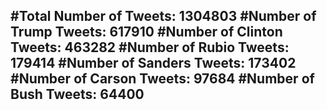 #Total Number of Tweets: 1304803 
#Number of Trump Tweets: 617910
#Number of Clinton Tweets: 463282
#Number of Rubio Tweets: 179414
#Number of Sanders Tweets: 173402
#Number of Carson Tweets: 97684
#Number of Bush Tweets: 64400
---
